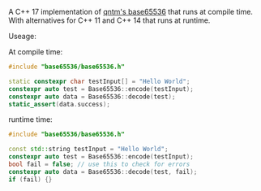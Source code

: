 A C++ 17 implementation of [qntm's base65536](https://github.com/qntm/base65536) that runs at compile time.
With alternatives for C++ 11 and C++ 14 that runs at runtime.

Useage:

At compile time:

```cpp
#include "base65536/base65536.h"

static constexpr char testInput[] = "Hello World";
constexpr auto test = Base65536::encode(testInput);
constexpr auto data = Base65536::decode(test);
static_assert(data.success);
```

runtime time:

```cpp
#include "base65536/base65536.h"

const std::string testInput = "Hello World";
constexpr auto test = Base65536::encode(testInput);
bool fail = false; // use this to check for errors
constexpr auto data = Base65536::decode(test, fail);
if (fail) {}
```